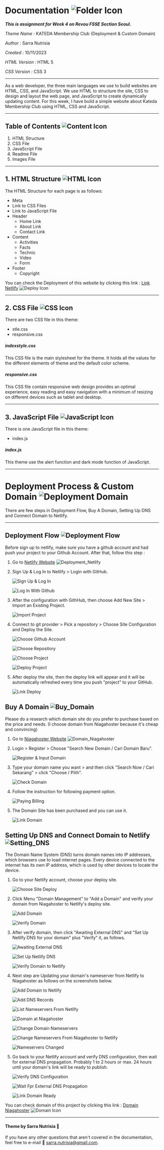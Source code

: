# Documentation ![Folder Icon](images/Folder_Icon.png)


**_This is assignment for Week 4 on Revou FSSE Section Seoul._**



*Theme Name :* KATEDA Membership Club (Deployment & Custom Domain)

*Author :* Sarra Nutrisia

*Created :* 10/11/2023 

*HTML Version :* HTML 5

*CSS Version :* CSS 3

***
As a web developer, the three main languages we use to build websites are HTML, CSS, and JavaScript. We use HTML to structure the site, CSS to design and layout the web page, and JavaScript to create dynamically updating content. For this week, I have build a simple website about Kateda Membership Club using HTML, CSS and JavaScript.
***
## Table of Contents ![Content Icon](images/Content_Icon.png)
1. HTML Structure
2. CSS File
3. JavaScript File
4. Readme File
5. Images File

***
## 1. HTML Structure ![HTML Icon](images/HTML_Icon.gif)
The HTML Structure for each page is as follows:
* Meta
* Link to CSS Files
* Link to JavaScript File
* Header
	* Home Link
	* About Link
	* Contact Link
* Content
	* Activities
	* Facts
	* Technic
	* Video
	* Form
* Footer
	* Copyright
  
You can check the Deployment of this website by clicking this link : [Link Netlify](https://statuesque-lamington-6ee922.netlify.app) ![Deploy Icon](images/Deploy_Icon.png)
  
***
## 2. CSS File ![CSS Icon](images/CSS_Icon.png)
There are two CSS file in this theme:
* stle.css
* responsive.css

##### indexstyle.css
This CSS file is the main stylesheet for the theme. It holds all the values for the different elements of theme and the default color scheme.

##### responsive.css
This CSS file contain responsive web design provides an optimal experience, easy reading and easy navigation with a minimum of resizing on different devices such as tablet and desktop.

***
## 3. JavaScript File ![JavaScript Icon](images/JavaScript_Icon.gif)
There is one JavaScript file in this theme:
* index.js

##### index.js
This theme use the alert function and dark mode function of JavaScript.

***
# Deployment Process & Custom Domain ![Deployment Domain](images/Deployment_Domain.png)
There are few steps in Deployment Flow, Buy A Domain, Setting Up DNS and Connect Domain to Netlify.

***

## Deployment Flow ![Deployment Flow](images/Deployment_Flow.png)
Before sign up to netlify, make sure you have a github account and had push your project to your Github Account. After that, follow this step :
1. Go to [Netlify Website](https://www.netlify.com) ![Deployment_Netlify](images/Icon_Deployment.png)
   
2. Sign Up & Log In to Netlify > Login with GitHub.
   
   ![Sign Up & Log In](images/Deploy_Netlify_1.png)

   ![Log In With Github](images/Deploy_Netlify_2.png)

3. After the configuration with GithHub, then choose Add New Site > Import an Existing Project.
   
   ![Import Project](images/Deploy_Netlify_3.png)

4. Connect to git provider > Pick a repository > Choose Site Configuration and Deploy the Site.
   
   ![Choose Github Account](images/Deploy_Netlify_5.png)

   ![Choose Repository ](images/Deploy_Netlify_6.png)

   ![Choose Project](images/Deploy_Netlify_7.png)

   ![Deploy Project](images/Deploy_Netlify_8.png)

5. After deploy the site, then the deploy link will appear and it will be automatically refreshed every time you push "project" to your GitHub.
   
   ![Link Deploy](images/Deploy_Netlify_9.png)



## Buy A Domain ![Buy_Domain](images/Buy_Domain.png)
Please do a research which domain site do you prefer to purchase based on the price and needs. (I choose domain from Niagahoster because it's cheap and convincing)
1. Go to [Niagahoster Website](https://www.niagahoster.co.id/) ![Domain_Niagahoster](images/Icon_Domain.png)          
   
2. Login > Register > Choose "Search New Domain / Cari Domain Baru".
   
   ![Register & Input Domain](images/Beli_Domain_1_New.png)

3. Type your domain name you want > and then click "Search Now / Cari Sekarang" > click "Choose / Pilih".
   
   ![Check Domain](images/Beli_Domain_2_New.png)

4. Follow the instruction for following payment option.
   
   ![Paying Billing](images/Beli_Domain_4_New.png)

5. The Domain Site has been purchased and you can use it.
   
   ![Link Domain](images/Beli_Domain_5_New%20-%20Copy.png)
    

## Setting Up DNS and Connect Domain to Netlify ![Setting_DNS](images/Setting_DNS.png)
The Domain Name System (DNS) turns domain names into IP addresses, which browsers use to load internet pages. Every device connected to the internet has its own IP address, which is used by other devices to locate the device.

1. Go to your Netlify account, choose your deploy site.
   
   ![Choose Site Deploy](images/Connect_Netlify_Niagahoster_1_New.png)

2. Click Menu "Domain Management" to "Add a Domain" and verify your domain from Niagahoster to Netlify's deploy site. 
   
   ![Add Domain](images/Connect_Netlify_Niagahoster_2_New1.png)

   ![Verify Domain](images/Connect_Netlify_Niagahoster_2_New2.png)
   
3. After verify domain, then click "Awaiting External DNS" and "Set Up Netlify DNS for your domain" plus "Verify" it, as follows.
   
   ![Awaiting External DNS](images/Connect_Netlify_Niagahoster_4_New.png) 

   ![Set Up Netlify DNS](images/Connect_Netlify_Niagahoster_5_New.png)

   ![Verify Domain to Netlify](images/Connect_Netlify_Niagahoster_6_New.png)

4. Next step are Updating your domain's nameserver from Netlify to Niagahoster as follows on the screenshots below.

   ![Add Domain to Netlify](images/Connect_Netlify_Niagahoster_7_New.png) 

   ![Add DNS Records](images/Connect_Netlify_Niagahoster_8_New.png) 

   ![List Nameservers From Netlify](images/Connect_Netlify_Niagahoster_9_New.png) 

   ![Domain at Niagahoster](images/Connect_Netlify_Niagahoster_10_New.png) 

   ![Change Domain Nameservers](images/Connect_Netlify_Niagahoster_11_New.png) 

   ![Change Nameservers From Niagahoster to Netlify](images/Connect_Netlify_Niagahoster_12_New.png) 

   ![Nameservers Changed](images/Connect_Netlify_Niagahoster_13_New.png) 

5. Go back to your Netlify account and verify DNS configuration, then wait for external DNS propagation. Probably 1 to 2 hours or max. 24 hours until your domain's link will be ready to publish.  
   
   ![Verify DNS Configuration](images/Connect_Netlify_Niagahoster_15_New.png) 

   ![Wait Fpr External DNS Propagation](images/Connect_Netlify_Niagahoster_16_New.png) 

   ![Link Domain Ready](images/Connect_Netlify_Niagahoster_17_New.png) 


You can check domain of this project by clicking this link : [Domain Niagahoster](https://sarranut.online/) ![Domain Icon](images/Domain_Icon.png)

***


#### Theme by Sarra Nutrisia &#127776;
If you have any other questions that aren't covered in the documentation, feel free to e-mail &#128233; <sarra.nutrisia@gmail.com>.